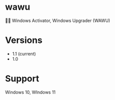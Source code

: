 # wawu
👨‍💻 Windows Activator, Windows Upgrader (WAWU)
# Versions
- 1.1 (current)
- 1.0
# Support
Windows 10, WIndows 11
